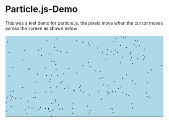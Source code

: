 # Particle.js-Demo

This was a test demo for particle.js, the pixels move when the cursor moves across the screen as shown below

![Particle.js Demo](https://github.com/KappaTrooper/Particle.js-Demo/blob/master/Particle.js.gif)
